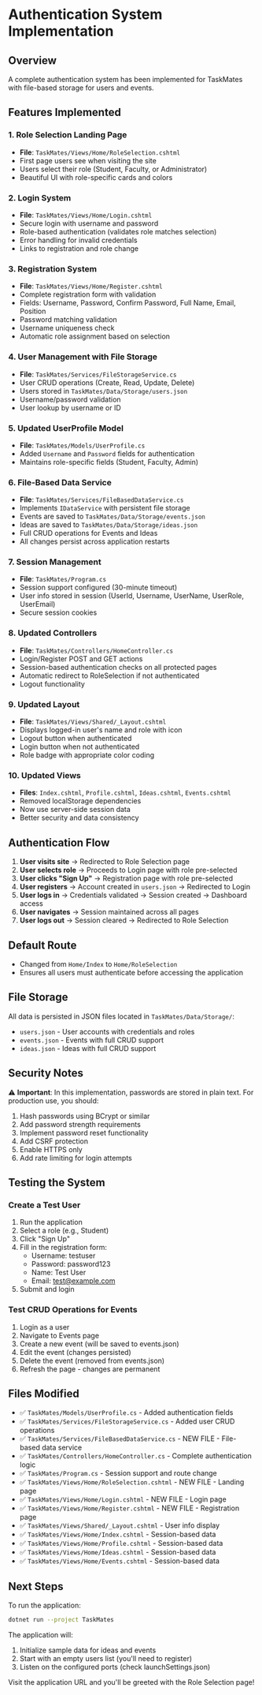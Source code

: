 # Authentication System Implementation

## Overview
A complete authentication system has been implemented for TaskMates with file-based storage for users and events.

## Features Implemented

### 1. Role Selection Landing Page
- **File**: `TaskMates/Views/Home/RoleSelection.cshtml`
- First page users see when visiting the site
- Users select their role (Student, Faculty, or Administrator)
- Beautiful UI with role-specific cards and colors

### 2. Login System
- **File**: `TaskMates/Views/Home/Login.cshtml`
- Secure login with username and password
- Role-based authentication (validates role matches selection)
- Error handling for invalid credentials
- Links to registration and role change

### 3. Registration System
- **File**: `TaskMates/Views/Home/Register.cshtml`
- Complete registration form with validation
- Fields: Username, Password, Confirm Password, Full Name, Email, Position
- Password matching validation
- Username uniqueness check
- Automatic role assignment based on selection

### 4. User Management with File Storage
- **File**: `TaskMates/Services/FileStorageService.cs`
- User CRUD operations (Create, Read, Update, Delete)
- Users stored in `TaskMates/Data/Storage/users.json`
- Username/password validation
- User lookup by username or ID

### 5. Updated UserProfile Model
- **File**: `TaskMates/Models/UserProfile.cs`
- Added `Username` and `Password` fields for authentication
- Maintains role-specific fields (Student, Faculty, Admin)

### 6. File-Based Data Service
- **File**: `TaskMates/Services/FileBasedDataService.cs`
- Implements `IDataService` with persistent file storage
- Events are saved to `TaskMates/Data/Storage/events.json`
- Ideas are saved to `TaskMates/Data/Storage/ideas.json`
- Full CRUD operations for Events and Ideas
- All changes persist across application restarts

### 7. Session Management
- **File**: `TaskMates/Program.cs`
- Session support configured (30-minute timeout)
- User info stored in session (UserId, Username, UserName, UserRole, UserEmail)
- Secure session cookies

### 8. Updated Controllers
- **File**: `TaskMates/Controllers/HomeController.cs`
- Login/Register POST and GET actions
- Session-based authentication checks on all protected pages
- Automatic redirect to RoleSelection if not authenticated
- Logout functionality

### 9. Updated Layout
- **File**: `TaskMates/Views/Shared/_Layout.cshtml`
- Displays logged-in user's name and role with icon
- Logout button when authenticated
- Login button when not authenticated
- Role badge with appropriate color coding

### 10. Updated Views
- **Files**: `Index.cshtml`, `Profile.cshtml`, `Ideas.cshtml`, `Events.cshtml`
- Removed localStorage dependencies
- Now use server-side session data
- Better security and data consistency

## Authentication Flow

1. **User visits site** → Redirected to Role Selection page
2. **User selects role** → Proceeds to Login page with role pre-selected
3. **User clicks "Sign Up"** → Registration page with role pre-selected
4. **User registers** → Account created in `users.json` → Redirected to Login
5. **User logs in** → Credentials validated → Session created → Dashboard access
6. **User navigates** → Session maintained across all pages
7. **User logs out** → Session cleared → Redirected to Role Selection

## Default Route
- Changed from `Home/Index` to `Home/RoleSelection`
- Ensures all users must authenticate before accessing the application

## File Storage
All data is persisted in JSON files located in `TaskMates/Data/Storage/`:
- `users.json` - User accounts with credentials and roles
- `events.json` - Events with full CRUD support
- `ideas.json` - Ideas with full CRUD support

## Security Notes
⚠️ **Important**: In this implementation, passwords are stored in plain text. For production use, you should:
1. Hash passwords using BCrypt or similar
2. Add password strength requirements
3. Implement password reset functionality
4. Add CSRF protection
5. Enable HTTPS only
6. Add rate limiting for login attempts

## Testing the System

### Create a Test User
1. Run the application
2. Select a role (e.g., Student)
3. Click "Sign Up"
4. Fill in the registration form:
   - Username: testuser
   - Password: password123
   - Name: Test User
   - Email: test@example.com
5. Submit and login

### Test CRUD Operations for Events
1. Login as a user
2. Navigate to Events page
3. Create a new event (will be saved to events.json)
4. Edit the event (changes persisted)
5. Delete the event (removed from events.json)
6. Refresh the page - changes are permanent

## Files Modified
- ✅ `TaskMates/Models/UserProfile.cs` - Added authentication fields
- ✅ `TaskMates/Services/FileStorageService.cs` - Added user CRUD operations
- ✅ `TaskMates/Services/FileBasedDataService.cs` - NEW FILE - File-based data service
- ✅ `TaskMates/Controllers/HomeController.cs` - Complete authentication logic
- ✅ `TaskMates/Program.cs` - Session support and route change
- ✅ `TaskMates/Views/Home/RoleSelection.cshtml` - NEW FILE - Landing page
- ✅ `TaskMates/Views/Home/Login.cshtml` - NEW FILE - Login page
- ✅ `TaskMates/Views/Home/Register.cshtml` - NEW FILE - Registration page
- ✅ `TaskMates/Views/Shared/_Layout.cshtml` - User info display
- ✅ `TaskMates/Views/Home/Index.cshtml` - Session-based data
- ✅ `TaskMates/Views/Home/Profile.cshtml` - Session-based data
- ✅ `TaskMates/Views/Home/Ideas.cshtml` - Session-based data
- ✅ `TaskMates/Views/Home/Events.cshtml` - Session-based data

## Next Steps
To run the application:
```bash
dotnet run --project TaskMates
```

The application will:
1. Initialize sample data for ideas and events
2. Start with an empty users list (you'll need to register)
3. Listen on the configured ports (check launchSettings.json)

Visit the application URL and you'll be greeted with the Role Selection page!


